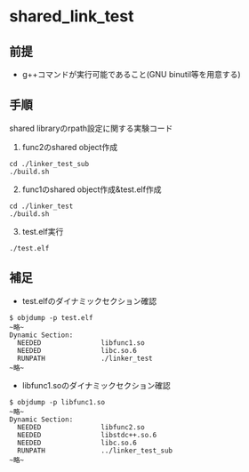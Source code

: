 # shared_link_test

## 前提
- g++コマンドが実行可能であること(GNU binutil等を用意する)

## 手順
shared libraryのrpath設定に関する実験コード

1. func2のshared object作成
```
cd ./linker_test_sub
./build.sh
```

2. func1のshared object作成&test.elf作成
```
cd ./linker_test
./build.sh
```

3. test.elf実行
```
./test.elf
```

## 補足
- test.elfのダイナミックセクション確認
```
$ objdump -p test.elf
~略~
Dynamic Section:
  NEEDED               libfunc1.so
  NEEDED               libc.so.6
  RUNPATH              ./linker_test
~略~

```

- libfunc1.soのダイナミックセクション確認
```
$ objdump -p libfunc1.so
~略~
Dynamic Section:
  NEEDED               libfunc2.so
  NEEDED               libstdc++.so.6
  NEEDED               libc.so.6
  RUNPATH              ../linker_test_sub
~略~
```